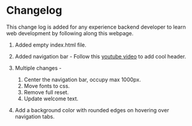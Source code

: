 # Changelog
This change log is added for any experience backend developer to learn web development by following along this webpage. 

1. Added empty index.html file.

2. Added navigation bar - Follow this [youtube video](https://www.youtube.com/watch?v=GxwHXxumdQk) to add cool header.

3. Multiple changes - 
   1. Center the navigation bar, occupy max 1000px.
   2. Move fonts to css.
   3. Remove full reset.
   4. Update welcome text.

4. Add a background color with rounded edges on hovering over navigation tabs.
